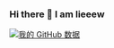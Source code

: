 ### Hi there 👋 I am lieeew
[![我的 GitHub 数据](https://github-readme-stats.vercel.app/api?username=lieeew)]()
